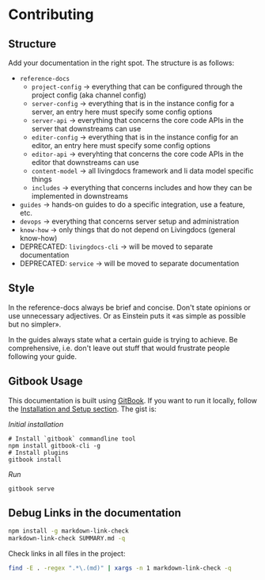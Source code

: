 # Contributing

## Structure

Add your documentation in the right spot. The structure is as follows:
- `reference-docs`
  - `project-config` -> everything that can be configured through the project config (aka channel config)
  - `server-config` -> everything that is in the instance config for a server, an entry here must specify some config options
  - `server-api` -> everything that concerns the core code APIs in the server that downstreams can use
  - `editer-config` -> everything that is in the instance config for an editor, an entry here must specify some config options
  - `editor-api` -> everyhting that concerns the core code APIs in the editor that downstreams can use
  - `content-model` -> all livingdocs framework and li data model specific things
  - `includes` -> everything that concerns includes and how they can be implemented in downstreams
- `guides` -> hands-on guides to do a specific integration, use a feature, etc.
- `devops` -> everything that concerns server setup and administration
- `know-how` -> only things that do not depend on Livingdocs (general know-how)
- DEPRECATED: `livingdocs-cli` -> will be moved to separate documentation
- DEPRECATED: `service` -> will be moved to separate documentation

## Style

In the reference-docs always be brief and concise. Don't state opinions or use unnecessary adjectives. Or as Einstein puts it «as simple as possible but no simpler».

In the guides always state what a certain guide is trying to achieve. Be comprehensive, i.e. don't leave out stuff that would frustrate people following your guide.

## Gitbook Usage

This documentation is built using [GitBook](https://www.gitbook.com/). If you want to run it locally, follow the [Installation and Setup section](https://toolchain.gitbook.com/setup.html). The gist is:

*Initial installation*

```
# Install `gitbook` commandline tool
npm install gitbook-cli -g
# Install plugins
gitbook install
```


*Run*

```
gitbook serve
```


## Debug Links in the documentation

```bash
npm install -g markdown-link-check
markdown-link-check SUMMARY.md -q
```


Check links in all files in the project:
```bash
find -E . -regex ".*\.(md)" | xargs -n 1 markdown-link-check -q
```
